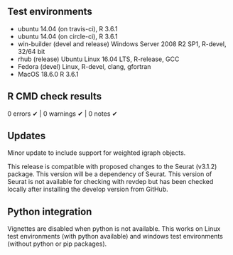 ## Test environments
* ubuntu 14.04 (on travis-ci), R 3.6.1
* ubuntu 14.04 (on circle-ci), R 3.6.1
* win-builder (devel and release) Windows Server 2008 R2 SP1, R-devel, 32/64 bit
* rhub (release) Ubuntu Linux 16.04 LTS, R-release, GCC
* Fedora (devel) Linux, R-devel, clang, gfortran
* MacOS 18.6.0 R 3.6.1 

## R CMD check results

0 errors ✔ | 0 warnings ✔ | 0 notes ✔

## Updates

Minor update to include support for weighted igraph objects.

This release is compatible with proposed changes to the Seurat (v3.1.2) package. This version will be a dependency of Seurat. This version of Seurat is not available for checking with revdep but has been checked locally after installing the develop version from GitHub.

## Python integration

Vignettes are disabled when python is not available. This works on Linux test environments (with python available) and windows test environments (without python or pip packages).
